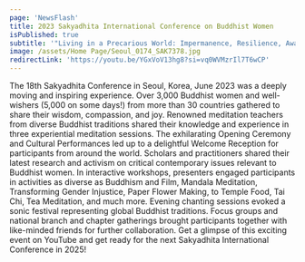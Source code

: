 ```yaml
---
page: 'NewsFlash'
title: 2023 Sakyadhita International Conference on Buddhist Women
isPublished: true
subtitle: '"Living in a Precarious World: Impermanence, Resilience, Awakening"'
image: /assets/Home Page/Seoul_0174_SAK7378.jpg
redirectLink: 'https://youtu.be/YGxVoV13hg8?si=vq0WVMzrIl7T6wCP'
---
```


The 18th Sakyadhita Conference in Seoul, Korea, June 2023 was a deeply moving and inspiring experience. Over 3,000 Buddhist women and well-wishers (5,000 on some days!) from more than 30 countries gathered to share their wisdom, compassion, and joy. Renowned meditation teachers from diverse Buddhist traditions shared their knowledge and experience in three experiential meditation sessions. The exhilarating Opening Ceremony and Cultural Performances led up to a delightful Welcome Reception for participants from around the world. Scholars and practitioners shared their latest research and activism on critical contemporary issues relevant to Buddhist women. In interactive workshops, presenters engaged participants in activities as diverse as Buddhism and Film, Mandala Meditation, Transforming Gender Injustice, Paper Flower Making, to Temple Food, Tai Chi, Tea Meditation, and much more. Evening chanting sessions evoked a sonic festival representing global Buddhist traditions. Focus groups and national branch and chapter gatherings brought participants together with like-minded friends for further collaboration. Get a glimpse of this exciting event on YouTube and get ready for the next Sakyadhita International Conference in 2025!

